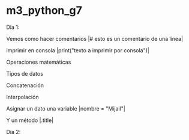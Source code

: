 # m3_python_g7

Día 1:


Vemos como hacer comentarios |# esto es un comentario de una linea|


imprimir en consola          |print("texto a imprimir por consola")|


Operaciones matemáticas


Tipos de datos


Concatenación


Interpolación


Asignar un dato una variable |nombre = "Mijail"|


Y un método |.title|


Día 2:





